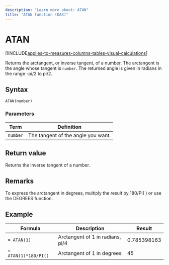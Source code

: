 ```yaml
---
description: "Learn more about: ATAN"
title: "ATAN function (DAX)"
---
```

# ATAN

[!INCLUDE[applies-to-measures-columns-tables-visual-calculations](includes/applies-to-measures-columns-tables-visual-calculations.md)]

Returns the arctangent, or inverse tangent, of a number. The arctangent is the angle whose tangent is `number`. The returned angle is given in radians in the range -pi/2 to pi/2.

## Syntax

```dax
ATAN(number)
```

### Parameters

|Term|Definition|
|--------|--------------|
|`number`|The tangent of the angle you want.|

## Return value

Returns the inverse tangent of a number.

## Remarks

To express the arctangent in degrees, multiply the result by 180/PI( ) or use the DEGREES function.

## Example

|Formula|Description|Result|
|-----------|---------------|----------|
|`= ATAN(1)`|Arctangent of 1 in radians, pi/4|0.785398163|
|`= ATAN(1)*180/PI()`|Arctangent of 1 in degrees|45|
